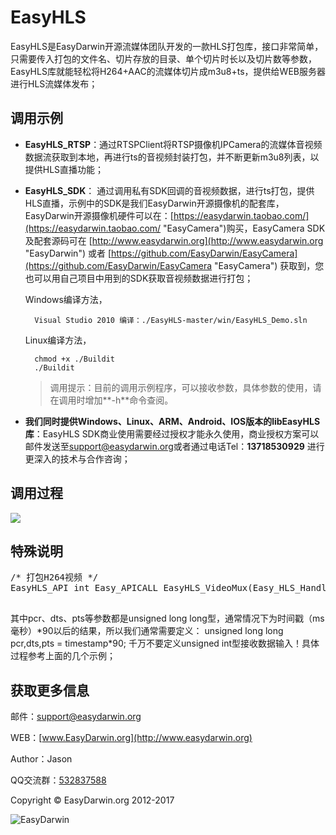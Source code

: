# EasyHLS #

EasyHLS是EasyDarwin开源流媒体团队开发的一款HLS打包库，接口非常简单，只需要传入打包的文件名、切片存放的目录、单个切片时长以及切片数等参数，EasyHLS库就能轻松将H264+AAC的流媒体切片成m3u8+ts，提供给WEB服务器进行HLS流媒体发布；

## 调用示例 ##

- **EasyHLS_RTSP**：通过RTSPClient将RTSP摄像机IPCamera的流媒体音视频数据流获取到本地，再进行ts的音视频封装打包，并不断更新m3u8列表，以提供HLS直播功能；

- **EasyHLS_SDK**： 通过调用私有SDK回调的音视频数据，进行ts打包，提供HLS直播，示例中的SDK是我们EasyDarwin开源摄像机的配套库，EasyDarwin开源摄像机硬件可以在：[https://easydarwin.taobao.com/](https://easydarwin.taobao.com/ "EasyCamera")购买，EasyCamera SDK及配套源码可在 [http://www.easydarwin.org](http://www.easydarwin.org "EasyDarwin") 或者 [https://github.com/EasyDarwin/EasyCamera](https://github.com/EasyDarwin/EasyCamera "EasyCamera") 获取到，您也可以用自己项目中用到的SDK获取音视频数据进行打包；


	Windows编译方法，

    	Visual Studio 2010 编译：./EasyHLS-master/win/EasyHLS_Demo.sln

	Linux编译方法，
		
		chmod +x ./Buildit
		./Buildit
	> 调用提示：目前的调用示例程序，可以接收参数，具体参数的使用，请在调用时增加**-h**命令查阅。

- **我们同时提供Windows、Linux、ARM、Android、IOS版本的libEasyHLS库**：EasyHLS SDK商业使用需要经过授权才能永久使用，商业授权方案可以邮件发送至[support@easydarwin.org](mailto:support@easydarwin.org "EasyDarwin support mail")或者通过电话Tel：**13718530929** 进行更深入的技术与合作咨询；


## 调用过程 ##
![](http://www.easydarwin.org/skin/easydarwin/images/easyhls20160328.png)


## 特殊说明 ##
<pre>
/* 打包H264视频 */
EasyHLS_API int Easy_APICALL EasyHLS_VideoMux(Easy_HLS_Handle handle, unsigned int uiFrameType, unsigned char *data, int dataLength, unsigned long long pcr, unsigned long long pts, unsigned long long dts);
	
</pre>
其中pcr、dts、pts等参数都是unsigned long long型，通常情况下为时间戳（ms毫秒）\*90以后的结果，所以我们通常需要定义：
unsigned long long pcr,dts,pts = timestamp\*90; 千万不要定义unsigned int型接收数据输入！具体过程参考上面的几个示例；


## 获取更多信息 ##

邮件：[support@easydarwin.org](mailto:support@easydarwin.org) 

WEB：[www.EasyDarwin.org](http://www.easydarwin.org)

Author：Jason

QQ交流群：[532837588](http://jq.qq.com/?_wv=1027&k=2Gj52jZ "EasyHLS")

Copyright &copy; EasyDarwin.org 2012-2017

![EasyDarwin](http://www.easydarwin.org/skin/easydarwin/images/wx_qrcode.jpg)